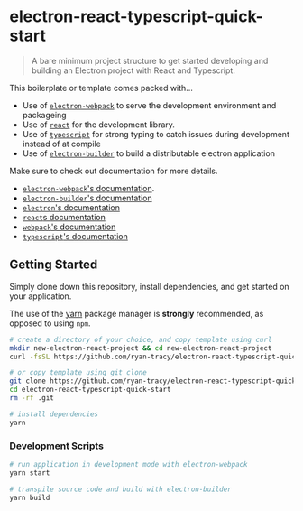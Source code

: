 # electron-react-typescript-quick-start

> A bare minimum project structure to get started developing and building an Electron project with React and Typescript.

This boilerplate or template comes packed with...

- Use of [`electron-webpack`](https://github.com/webpack/webpack-dev-server) to serve the development environment and packageing
- Use of [`react`](https://reactjs.org/) for the development library.
- Use of [`typescript`](https://www.typescriptlang.org/) for strong typing to catch issues during development instead of at compile
- Use of [`electron-builder`](https://github.com/electron-userland/electron-builder) to build a distributable electron application

Make sure to check out documentation for more details.

- [`electron-webpack`'s documentation](https://webpack.electron.build/).
- [`electron-builder`'s documentation](https://www.electron.build/)
- [`electron`'s documentation](https://www.electronjs.org)
- [`react`s documentation](https://reactjs.org/)
- [`webpack`'s documentation](https://webpack.js.org/)
- [`typescript`'s documentation](https://www.typescriptlang.org/)

## Getting Started

Simply clone down this repository, install dependencies, and get started on your application.

The use of the [yarn](https://yarnpkg.com/) package manager is **strongly** recommended, as opposed to using `npm`.

```bash
# create a directory of your choice, and copy template using curl
mkdir new-electron-react-project && cd new-electron-react-project
curl -fsSL https://github.com/ryan-tracy/electron-react-typescript-quick-start/archive/master.tar.gz | tar -xz --strip-components 1

# or copy template using git clone
git clone https://github.com/ryan-tracy/electron-react-typescript-quick-start.git
cd electron-react-typescript-quick-start
rm -rf .git

# install dependencies
yarn
```

### Development Scripts

```bash
# run application in development mode with electron-webpack
yarn start

# transpile source code and build with electron-builder
yarn build
```
